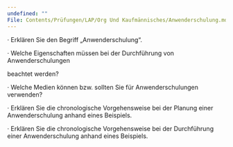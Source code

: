 ```yaml
---
undefined: ""
File: Contents/Prüfungen/LAP/Org Und Kaufmännisches/Anwenderschulung.md
---
```


· Erklären Sie den Begriff „Anwenderschulung“.

· Welche Eigenschaften müssen bei der Durchführung von Anwenderschulungen

beachtet werden?

· Welche Medien können bzw. sollten Sie für Anwenderschulungen verwenden?

· Erklären Sie die chronologische Vorgehensweise bei der Planung einer Anwenderschulung anhand eines Beispiels.

· Erklären Sie die chronologische Vorgehensweise bei der Durchführung einer Anwenderschulung anhand eines Beispiels.